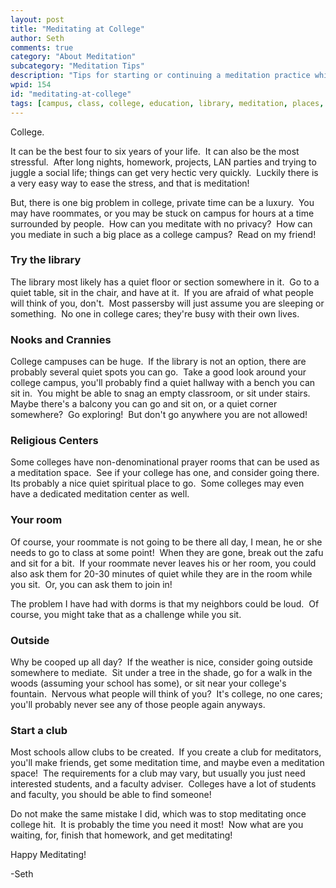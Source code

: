 ```yaml
---
layout: post
title: "Meditating at College"
author: Seth
comments: true
category: "About Meditation"
subcategory: "Meditation Tips"
description: "Tips for starting or continuing a meditation practice while at college."
wpid: 154
id: "meditating-at-college"
tags: [campus, class, college, education, library, meditation, places, school, university]
---
```


College.

It can be the best four to six years of your life.  It can also be the most stressful.  After long nights, homework, projects, LAN parties and trying to juggle a social life; things can get very hectic very quickly.  Luckily there is a very easy way to ease the stress, and that is meditation!

But, there is one big problem in college, private time can be a luxury.  You may have roommates, or you may be stuck on campus for hours at a time surrounded by people.  How can you meditate with no privacy?  How can you mediate in such a big place as a college campus?  Read on my friend!

<!--more-->

### Try the library

The library most likely has a quiet floor or section somewhere in it.  Go to a quiet table, sit in the chair, and have at it.  If you are afraid of what people will think of you, don't.  Most passersby will just assume you are sleeping or something.  No one in college cares; they're busy with their own lives.

### Nooks and Crannies

College campuses can be huge.  If the library is not an option, there are probably several quiet spots you can go.  Take a good look around your college campus, you'll probably find a quiet hallway with a bench you can sit in.  You might be able to snag an empty classroom, or sit under stairs.  Maybe there's a balcony you can go and sit on, or a quiet corner somewhere?  Go exploring!  But don't go anywhere you are not allowed!

### Religious Centers

Some colleges have non-denominational prayer rooms that can be used as a meditation space.  See if your college has one, and consider going there.  Its probably a nice quiet spiritual place to go.  Some colleges may even have a dedicated meditation center as well.

### Your room

Of course, your roommate is not going to be there all day, I mean, he or she needs to go to class at some point!  When they are gone, break out the zafu and sit for a bit.  If your roommate never leaves his or her room, you could also ask them for 20-30 minutes of quiet while they are in the room while you sit.  Or, you can ask them to join in!

The problem I have had with dorms is that my neighbors could be loud.  Of course, you might take that as a challenge while you sit.

### Outside

Why be cooped up all day?  If the weather is nice, consider going outside somewhere to mediate.  Sit under a tree in the shade, go for a walk in the woods (assuming your school has some), or sit near your college's fountain.  Nervous what people will think of you?  It's college, no one cares; you'll probably never see any of those people again anyways.

### Start a club

Most schools allow clubs to be created.  If you create a club for meditators, you'll make friends, get some meditation time, and maybe even a meditation space!  The requirements for a club may vary, but usually you just need interested students, and a faculty adviser.  Colleges have a lot of students and faculty, you should be able to find someone!

Do not make the same mistake I did, which was to stop meditating once college hit.  It is probably the time you need it most!  Now what are you waiting, for, finish that homework, and get meditating!

Happy Meditating!

-Seth
